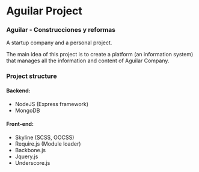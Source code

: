 # Aguilar Project
### Aguilar - Construcciones y reformas 
A startup company and a personal project.

The main idea of this project is to create a platform (an information system) that manages all the information and content of Aguilar Company.

### Project structure
#### Backend: 
* NodeJS (Express framework)
* MongoDB

#### Front-end:
* Skyline (SCSS, OOCSS)
* Require.js (Module loader)
* Backbone.js
* Jquery.js
* Underscore.js
